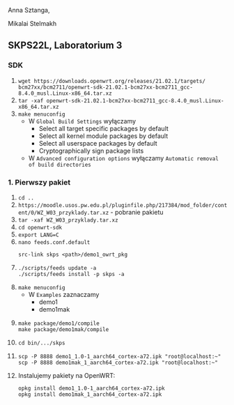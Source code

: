 Anna Sztanga,

Mikalai Stelmakh

## SKPS22L, Laboratorium 3

### SDK
1. `wget https://downloads.openwrt.org/releases/21.02.1/targets/    bcm27xx/bcm2711/openwrt-sdk-21.02.1-bcm27xx-bcm2711_gcc-8.4.0_musl.Linux-x86_64.tar.xz`
2. `tar -xaf openwrt-sdk-21.02.1-bcm27xx-bcm2711_gcc-8.4.0_musl.Linux-x86_64.tar.xz`
3. `make menuconfig`
    - W `Global Build Settings` wyłączamy
        - Select all target specific packages by default
        - Select all kernel module packages by default
        - Select all userspace packages by default
        - Cryptographically sign package lists
    - W `Advanced configuration options` wyłączamy `Automatic removal of build directories`
### 1. Pierwszy pakiet
1. `cd ..`
2. `https://moodle.usos.pw.edu.pl/pluginfile.php/217384/mod_folder/content/0/WZ_W03_przyklady.tar.xz` - pobranie pakietu
3. `tar -xaf WZ_W03_przyklady.tar.xz`
4. `cd openwrt-sdk`
5. `export LANG=C`
6. `nano feeds.conf.default`
    ```
    src-link skps <path>/demo1_owrt_pkg
    ```
7.
    ```
    ./scripts/feeds update -a
    ./scripts/feeds install -p skps -a
    ```
8. `make menuconfig`
    - W `Examples` zaznaczamy
        - demo1
        - demo1mak
9. 
    ```
    make package/demo1/compile
    make package/demo1mak/compile
    ```
10. `cd bin/.../skps`
11. 
    ```
    scp -P 8888 demo1_1.0-1_aarch64_cortex-a72.ipk "root@localhost:~"
    scp -P 8888 demo1mak_1_aarch64_cortex-a72.ipk "root@localhost:~"
    ```
12. Instalujemy pakiety na OpenWRT:
    ```
    opkg install demo1_1.0-1_aarch64_cortex-a72.ipk
    opkg install demo1mak_1_aarch64_cortex-a72.ipk
    ```
